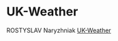 # UK-Weather
ROSTYSLAV Naryzhniak
<a href="https://luchikross.github.io/UK-Weather/app">UK-Weather</a>
